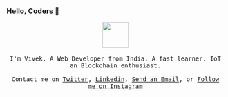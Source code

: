 ### Hello, Coders 👋

<p align="center">
  <img src="https://c.tenor.com/UgAnSKyr8DwAAAAi/cat-robot.gif" width="60px">
  <br><br>
  <samp>
I'm Vivek. A Web Developer from India. A fast learner. IoT an Blockchain 
enthusiast.
     <br><br>Contact me on <a href="https://twitter.com/vivekpal_">Twitter</a>, <a href="https://www.linkedin.com/in/vivekpal
       -/">Linkedin</a>, <a href="mailto:31vivekpal@gmail.com">Send an Email</a>, or <a href="https://www.instagram.com/vivekthinks/">Follow me on Instagram</a>
  </samp>
</p>
